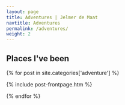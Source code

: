 ```yaml
---
layout: page
title: Adventures | Jelmer de Maat
navtitle: Adventures
permalink: /adventures/
weight: 2
---
```


## Places I've been

{% for post in site.categories['adventure']  %}

  {% include post-frontpage.htm %}

{% endfor %}